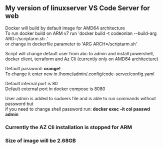 ## My version of linuxserver VS Code Server for web
Docker will build by default image for AMD64  architecture <br>
To run docker build on ARM v7 run 'docker build -t codeonlan --build-arg ARG=/scriptarm.sh .' <br>
or change in dockerfile parameter to 'ARG ARCH=/scriptarm.sh' <br>

Script will change default user from abc to admin and install powershell, docker client, terraform and Az Cli (currently only on AMD64 architecture)

Default password: <b>orange!</b><br>
To change it enter new in /home/admin/.config/code-server/config.yaml

Default internal port is 80<br>
Default external port in docker compose is 8080

User admin is added to sudoers file and is able to run commands without password but<br>
if you need to change shell password run: <b> docker exec -it col passwd admin </b>

### Currently the AZ Cli installation is stopped for ARM
### Size of image will be 2.68GB
